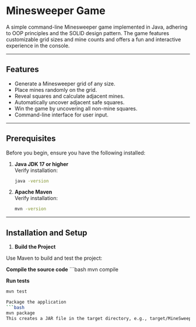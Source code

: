 # Minesweeper Game

A simple command-line Minesweeper game implemented in Java, adhering to OOP principles and the SOLID design pattern. The game features customizable grid sizes and mine counts and offers a fun and interactive experience in the console.

---

## Features

- Generate a Minesweeper grid of any size.
- Place mines randomly on the grid.
- Reveal squares and calculate adjacent mines.
- Automatically uncover adjacent safe squares.
- Win the game by uncovering all non-mine squares.
- Command-line interface for user input.

---

## Prerequisites

Before you begin, ensure you have the following installed:

1. **Java JDK 17 or higher**  
   Verify installation:
   ```bash
   java -version

2. **Apache Maven**  
   Verify installation:
   ```bash
   mvn -version

---

## Installation and Setup

1. **Build the Project**

Use Maven to build and test the project:

   **Compile the source code**
    ```bash 
   mvn compile
   
   
   **Run tests**
   ```bash
   mvn test
   
   Package the application
   ```bash
   mvn package
   This creates a JAR file in the target directory, e.g., target/MineSweeper-1.0-SNAPSHOT.jar
